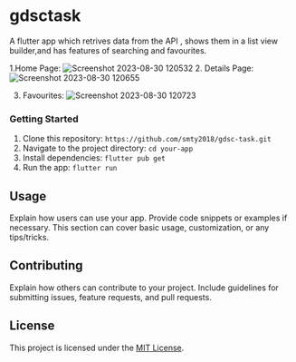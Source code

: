 # gdsctask

A flutter app which retrives data from the API , shows them in a list view builder,and has features of searching and favourites.

1.Home Page:
![Screenshot 2023-08-30 120532](https://github.com/smty2018/gdsc-task/assets/74114936/c195267a-263a-4d70-b0b1-9516389da071)
2. Details Page:
![Screenshot 2023-08-30 120655](https://github.com/smty2018/gdsc-task/assets/74114936/56b166a2-9f0e-4177-b0a8-709547ce8945)

3. Favourites:
![Screenshot 2023-08-30 120723](https://github.com/smty2018/gdsc-task/assets/74114936/c592d1bc-27de-47e6-97df-223e4eaa6db3)
 
   


### Getting Started

1. Clone this repository: `https://github.com/smty2018/gdsc-task.git`
2. Navigate to the project directory: `cd your-app`
3. Install dependencies: `flutter pub get`
4. Run the app: `flutter run`

## Usage

Explain how users can use your app. Provide code snippets or examples if necessary. This section can cover basic usage, customization, or any tips/tricks.

## Contributing

Explain how others can contribute to your project. Include guidelines for submitting issues, feature requests, and pull requests.

## License

This project is licensed under the [MIT License](LICENSE).

